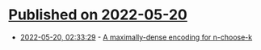 # [Published on 2022-05-20](index.md)

* [2022-05-20, 02:33:29](https://news.ycombinator.com/item?id=31442706) - [A maximally-dense encoding for n-choose-k](https://www.farside.org.uk/201311/encoding_n_choose_k)
